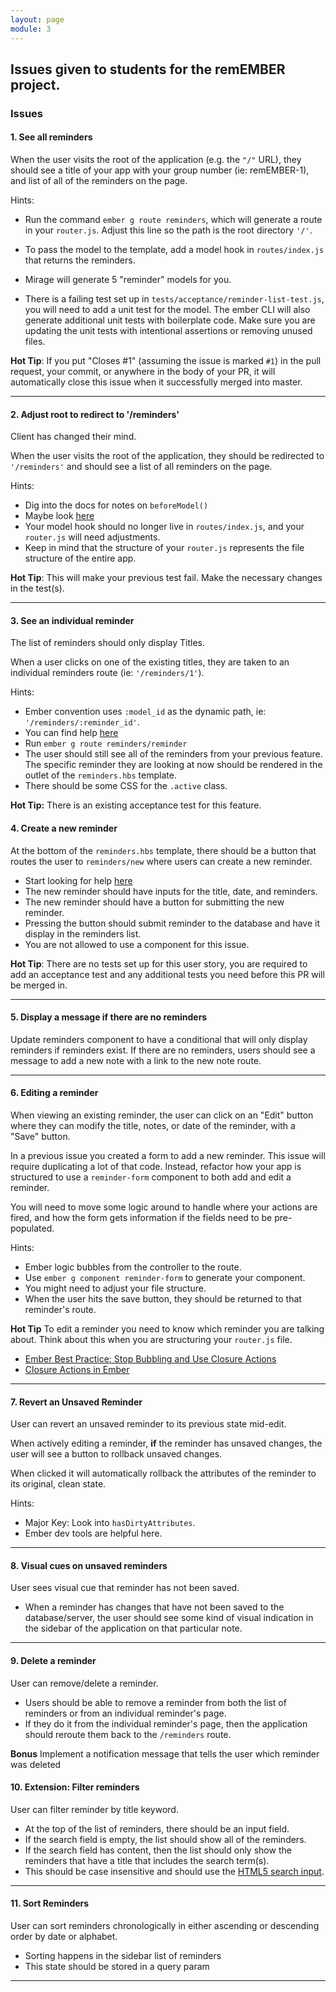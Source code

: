 ```yaml
---
layout: page
module: 3
---
```

## Issues given to students for the remEMBER project.

### Issues
#### 1. See all reminders

When the user visits the root of the application (e.g. the `"/"` URL), they should see a title of your app with your group number (ie: remEMBER-1), and list of all of the reminders on the page.  

Hints:  
* Run the command `ember g route reminders`, which will generate a route in your `router.js`. Adjust this line so the path is the root directory  `'/'`.
* To pass the model to the template, add a model hook in `routes/index.js` that returns the reminders.
* Mirage will generate 5 "reminder" models for you.

* There is a failing test set up in `tests/acceptance/reminder-list-test.js`, you will need to add a unit test for the model. The ember CLI will also generate additional unit tests with boilerplate code. Make sure you are updating the unit tests with intentional assertions or removing unused files.  

**Hot Tip**: If you put "Closes #1" (assuming the issue is marked `#1`) in the pull request, your commit, or anywhere in the body of your PR, it will automatically close this issue when it successfully merged into master.

____
#### 2. Adjust root to redirect to '/reminders'

Client has changed their mind.  

When the user visits the root of the application, they should be redirected to `'/reminders'` and should see a list of all reminders on the page.  

Hints:
* Dig into the docs for notes on `beforeModel()`  
* Maybe look [here](https://guides.emberjs.com/v2.12.0/routing/redirection/)  
* Your model hook should no longer live in `routes/index.js`, and your `router.js` will need adjustments.  
* Keep in mind that the structure of your `router.js` represents the file structure of the entire app.

**Hot Tip**: This will make your previous test fail. Make the necessary changes in the test(s).

____
#### 3. See an individual reminder

The list of reminders should only display Titles.

When a user clicks on one of the existing titles, they are taken to an individual reminders route (ie: `'/reminders/1'`).  

Hints:
* Ember convention uses `:model_id` as the dynamic path, ie: `'/reminders/:reminder_id'`.
* You can find help [here](https://guides.emberjs.com/v2.12.0/routing/specifying-a-routes-model/#toc_dynamic-models)  
* Run `ember g route reminders/reminder`  
* The user should still see all of the reminders from your previous feature. The specific reminder they are looking at now should be rendered in the outlet of the `reminders.hbs` template.
* There should be some CSS for the `.active` class.  

**Hot Tip:** There is an existing acceptance test for this feature.

#### 4. Create a new reminder

At the bottom of the `reminders.hbs` template, there should be a button that routes the user to `reminders/new` where users can create a new reminder.  

* Start looking for help [here](https://guides.emberjs.com/v2.12.0/models/defining-models/)  
* The new reminder should have inputs for the title, date, and reminders.
* The new reminder should have a button for submitting the new reminder.
* Pressing the button should submit reminder to the database and have it display in the reminders list.
* You are not allowed to use a component for this issue.

**Hot Tip**: There are no tests set up for this user story, you are required to add an acceptance test and any additional tests you need before this PR will be merged in.  


____

#### 5. Display a message if there are no reminders  

Update reminders component to have a conditional that will only display reminders if reminders exist. If there are no reminders, users should see a message to add a new note with a link to the new note route.  

____

#### 6. Editing a reminder

When viewing an existing reminder, the user can click on an "Edit" button where they can modify the title, notes, or date of the reminder, with a "Save" button.  

In a previous issue you created a form to add a new reminder. This issue will require duplicating a lot of that code. Instead, refactor how your app is structured to use a `reminder-form` component to both add and edit a reminder.  

You will need to move some logic around to handle where your actions are fired, and how the form gets information if the fields need to be pre-populated.

Hints:
* Ember logic bubbles from the controller to the route.  
* Use `ember g component reminder-form` to generate your component.  
* You might need to adjust your file structure.  
* When the user hits the save button, they should be returned to that reminder's route.  

**Hot Tip** To edit a reminder you need to know which reminder you are talking about. Think about this when you are structuring your `router.js` file.  

* [Ember Best Practice: Stop Bubbling and Use Closure Actions](https://dockyard.com/blog/2015/10/29/ember-best-practice-stop-bubbling-and-use-closure-actions)  
* [Closure Actions in Ember](https://emberway.io/route-closure-actions-in-ember-js-d0a7a37a5d1b#.ko5ueszgy)  

____

#### 7. Revert an Unsaved Reminder

User can revert an unsaved reminder to its previous state mid-edit.  

When actively editing a reminder, **if** the reminder has unsaved changes, the user will see a button to rollback unsaved changes.  

When clicked it will automatically rollback the attributes of the reminder to its original, clean state.  

Hints:
* Major Key: Look into `hasDirtyAttributes`.
* Ember dev tools are helpful here.  

____

#### 8. Visual cues on unsaved reminders

User sees visual cue that reminder has not been saved.

* When a reminder has changes that have not been saved to the database/server, the user should see some kind of visual indication in the sidebar of the application on that particular note.  

____

#### 9. Delete a reminder

User can remove/delete a reminder.

* Users should be able to remove a reminder from both the list of reminders or from an individual reminder's page.  
* If they do it from the individual reminder's page, then the application should reroute them back to the `/reminders` route.  

**Bonus** Implement a notification message that tells the user which reminder was deleted


#### 10. Extension: Filter reminders

User can filter reminder by title keyword.  

* At the top of the list of reminders, there should be an input field.  
* If the search field is empty, the list should show all of the reminders.  
* If the search field has content, then the list should only show the reminders that have a title that includes the search term(s).  
* This should be case insensitive and should use the [HTML5 search input](https://css-tricks.com/webkit-html5-search-inputs/).  

____

#### 11. Sort Reminders

User can sort reminders chronologically in either ascending or descending order by date or alphabet.

* Sorting happens in the sidebar list of reminders  
* This state should be stored in a query param  

____
